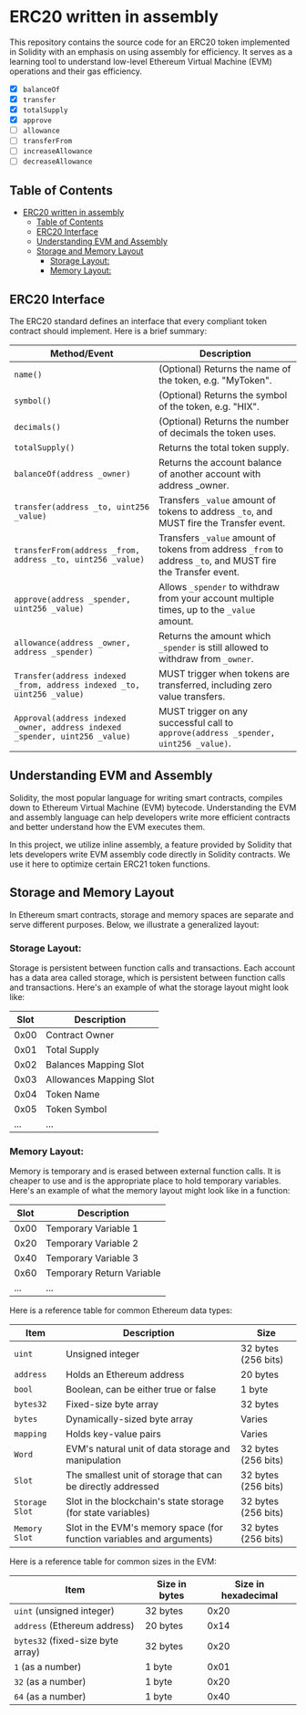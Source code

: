 # ERC20 written in assembly 
This repository contains the source code for an ERC20 token implemented in Solidity with an emphasis on using assembly for efficiency. It serves as a learning tool to understand low-level Ethereum Virtual Machine (EVM) operations and their gas efficiency.

- [x] `balanceOf`
- [x] `transfer`
- [x] `totalSupply`
- [x] `approve`
- [ ] `allowance`
- [ ] `transferFrom`
- [ ] `increaseAllowance`
- [ ] `decreaseAllowance`

## Table of Contents

- [ERC20 written in assembly](#erc20-written-in-assembly)
  - [Table of Contents](#table-of-contents)
  - [ERC20 Interface](#erc20-interface)
  - [Understanding EVM and Assembly ](#understanding-evm-and-assembly-)
  - [Storage and Memory Layout ](#storage-and-memory-layout-)
    - [Storage Layout:](#storage-layout)
    - [Memory Layout:](#memory-layout)
## ERC20 Interface

The ERC20 standard defines an interface that every compliant token contract should implement. Here is a brief summary:

| Method/Event | Description |
|---|---|
| `name()` | (Optional) Returns the name of the token, e.g. "MyToken". |
| `symbol()` | (Optional) Returns the symbol of the token, e.g. "HIX". |
| `decimals()` | (Optional) Returns the number of decimals the token uses. |
| `totalSupply()` | Returns the total token supply. |
| `balanceOf(address _owner)` | Returns the account balance of another account with address _owner. |
| `transfer(address _to, uint256 _value)` | Transfers `_value` amount of tokens to address `_to`, and MUST fire the Transfer event. |
| `transferFrom(address _from, address _to, uint256 _value)` | Transfers `_value` amount of tokens from address `_from` to address `_to`, and MUST fire the Transfer event. |
| `approve(address _spender, uint256 _value)` | Allows `_spender` to withdraw from your account multiple times, up to the `_value` amount. |
| `allowance(address _owner, address _spender)` | Returns the amount which `_spender` is still allowed to withdraw from `_owner`. |
| `Transfer(address indexed _from, address indexed _to, uint256 _value)` | MUST trigger when tokens are transferred, including zero value transfers. |
| `Approval(address indexed _owner, address indexed _spender, uint256 _value)` | MUST trigger on any successful call to `approve(address _spender, uint256 _value)`. |

## Understanding EVM and Assembly <a name="understanding-assembly"></a>

Solidity, the most popular language for writing smart contracts, compiles down to Ethereum Virtual Machine (EVM) bytecode. Understanding the EVM and assembly language can help developers write more efficient contracts and better understand how the EVM executes them.

In this project, we utilize inline assembly, a feature provided by Solidity that lets developers write EVM assembly code directly in Solidity contracts. We use it here to optimize certain ERC21 token functions.
## Storage and Memory Layout <a name="storage-layout"></a>

In Ethereum smart contracts, storage and memory spaces are separate and serve different purposes. Below, we illustrate a generalized layout:

### Storage Layout:

Storage is persistent between function calls and transactions. Each account has a data area called storage, which is persistent between function calls and transactions. Here's an example of what the storage layout might look like:

|   Slot   |     Description   |
|----------|-------------------|
|   0x00   |    Contract Owner |
|   0x01   |    Total Supply   |
|   0x02   |    Balances Mapping Slot  |
|   0x03   |    Allowances Mapping Slot |
|   0x04   |    Token Name |
|   0x05   |    Token Symbol |
|   ...    |    ...  |

### Memory Layout:

Memory is temporary and is erased between external function calls. It is cheaper to use and is the appropriate place to hold temporary variables. Here's an example of what the memory layout might look like in a function:

|   Slot   |     Description   |
|----------|-------------------|
|   0x00   |    Temporary Variable 1 |
|   0x20   |    Temporary Variable 2 |
|   0x40   |    Temporary Variable 3 |
|   0x60   |    Temporary Return Variable |
|   ...    |    ...  |


Here is a reference table for common Ethereum data types:

| Item | Description | Size |
|------|-------------|------|
| `uint` | Unsigned integer | 32 bytes (256 bits) |
| `address` | Holds an Ethereum address | 20 bytes |
| `bool` | Boolean, can be either true or false | 1 byte |
| `bytes32` | Fixed-size byte array | 32 bytes |
| `bytes` | Dynamically-sized byte array | Varies |
| `mapping` | Holds key-value pairs | Varies |
| `Word` | EVM's natural unit of data storage and manipulation | 32 bytes (256 bits) |
| `Slot` | The smallest unit of storage that can be directly addressed | 32 bytes (256 bits) |
| `Storage Slot` | Slot in the blockchain's state storage (for state variables) | 32 bytes (256 bits) |
| `Memory Slot` | Slot in the EVM's memory space (for function variables and arguments) | 32 bytes (256 bits) |

Here is a reference table for common sizes in the EVM:

| Item | Size in bytes | Size in hexadecimal |
|------|---------------|---------------------|
| `uint` (unsigned integer) | 32 bytes | 0x20 |
| `address` (Ethereum address) | 20 bytes | 0x14 |
| `bytes32` (fixed-size byte array) | 32 bytes | 0x20 |
| `1` (as a number) | 1 byte | 0x01 |
| `32` (as a number) | 1 byte | 0x20 |
| `64` (as a number) | 1 byte | 0x40 |

